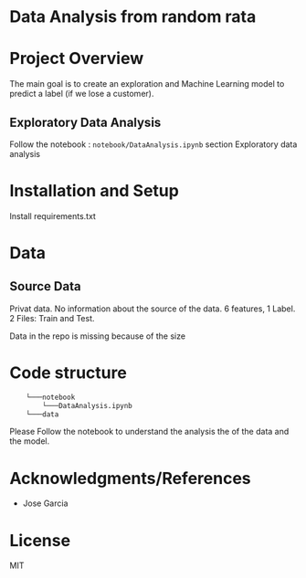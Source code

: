 # Data Analysis from random rata

# Project Overview
The main goal is to create an exploration and Machine Learning model to predict a label (if we lose a customer).

## Exploratory Data Analysis
Follow the notebook : `notebook/DataAnalysis.ipynb` section Exploratory data analysis

# Installation and Setup
Install requirements.txt 


# Data
## Source Data
Privat data. No information about the source of the data.
6 features, 1 Label.
2 Files: Train and Test.

Data in the repo is missing because of the size
# Code structure

```bash
    └───notebook
        └───DataAnalysis.ipynb
    └───data
```

Please Follow the notebook to understand the analysis the of the data and the model.


# Acknowledgments/References
- Jose Garcia
# License
MIT
